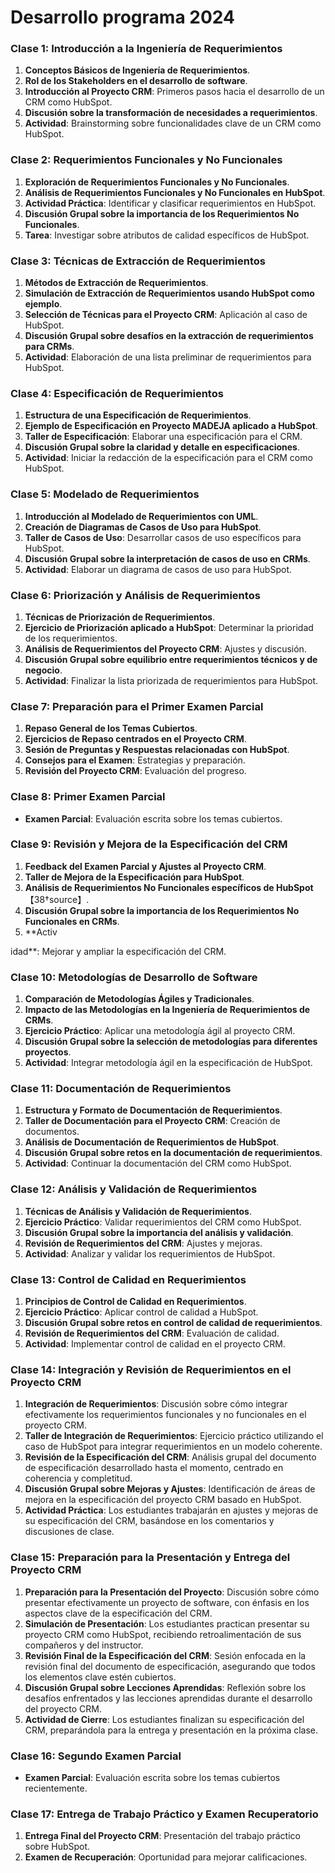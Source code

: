 # Desarrollo programa 2024

### Clase 1: Introducción a la Ingeniería de Requerimientos
1. **Conceptos Básicos de Ingeniería de Requerimientos**.
2. **Rol de los Stakeholders en el desarrollo de software**.
3. **Introducción al Proyecto CRM**: Primeros pasos hacia el desarrollo de un CRM como HubSpot.
4. **Discusión sobre la transformación de necesidades a requerimientos**.
5. **Actividad**: Brainstorming sobre funcionalidades clave de un CRM como HubSpot.

### Clase 2: Requerimientos Funcionales y No Funcionales
1. **Exploración de Requerimientos Funcionales y No Funcionales**.
2. **Análisis de Requerimientos Funcionales y No Funcionales en HubSpot**.
3. **Actividad Práctica**: Identificar y clasificar requerimientos en HubSpot.
4. **Discusión Grupal sobre la importancia de los Requerimientos No Funcionales**.
5. **Tarea**: Investigar sobre atributos de calidad específicos de HubSpot.

### Clase 3: Técnicas de Extracción de Requerimientos
1. **Métodos de Extracción de Requerimientos**.
2. **Simulación de Extracción de Requerimientos usando HubSpot como ejemplo**.
3. **Selección de Técnicas para el Proyecto CRM**: Aplicación al caso de HubSpot.
4. **Discusión Grupal sobre desafíos en la extracción de requerimientos para CRMs**.
5. **Actividad**: Elaboración de una lista preliminar de requerimientos para HubSpot.

### Clase 4: Especificación de Requerimientos
1. **Estructura de una Especificación de Requerimientos**.
2. **Ejemplo de Especificación en Proyecto MADEJA aplicado a HubSpot**.
3. **Taller de Especificación**: Elaborar una especificación para el CRM.
4. **Discusión Grupal sobre la claridad y detalle en especificaciones**.
5. **Actividad**: Iniciar la redacción de la especificación para el CRM como HubSpot.

### Clase 5: Modelado de Requerimientos
1. **Introducción al Modelado de Requerimientos con UML**.
2. **Creación de Diagramas de Casos de Uso para HubSpot**.
3. **Taller de Casos de Uso**: Desarrollar casos de uso específicos para HubSpot.
4. **Discusión Grupal sobre la interpretación de casos de uso en CRMs**.
5. **Actividad**: Elaborar un diagrama de casos de uso para HubSpot.

### Clase 6: Priorización y Análisis de Requerimientos
1. **Técnicas de Priorización de Requerimientos**.
2. **Ejercicio de Priorización aplicado a HubSpot**: Determinar la prioridad de los requerimientos.
3. **Análisis de Requerimientos del Proyecto CRM**: Ajustes y discusión.
4. **Discusión Grupal sobre equilibrio entre requerimientos técnicos y de negocio**.
5. **Actividad**: Finalizar la lista priorizada de requerimientos para HubSpot.

### Clase 7: Preparación para el Primer Examen Parcial
1. **Repaso General de los Temas Cubiertos**.
2. **Ejercicios de Repaso centrados en el Proyecto CRM**.
3. **Sesión de Preguntas y Respuestas relacionadas con HubSpot**.
4. **Consejos para el Examen**: Estrategias y preparación.
5. **Revisión del Proyecto CRM**: Evaluación del progreso.

### Clase 8: Primer Examen Parcial
- **Examen Parcial**: Evaluación escrita sobre los temas cubiertos.

### Clase 9: Revisión y Mejora de la Especificación del CRM
1. **Feedback del Examen Parcial y Ajustes al Proyecto CRM**.
2. **Taller de Mejora de la Especificación para HubSpot**.
3. **Análisis de Requerimientos No Funcionales específicos de HubSpot**【38†source】.
4. **Discusión Grupal sobre la importancia de los Requerimientos No Funcionales en CRMs**.
5. **Activ

idad**: Mejorar y ampliar la especificación del CRM.

### Clase 10: Metodologías de Desarrollo de Software
1. **Comparación de Metodologías Ágiles y Tradicionales**.
2. **Impacto de las Metodologías en la Ingeniería de Requerimientos de CRMs**.
3. **Ejercicio Práctico**: Aplicar una metodología ágil al proyecto CRM.
4. **Discusión Grupal sobre la selección de metodologías para diferentes proyectos**.
5. **Actividad**: Integrar metodología ágil en la especificación de HubSpot.

### Clase 11: Documentación de Requerimientos
1. **Estructura y Formato de Documentación de Requerimientos**.
2. **Taller de Documentación para el Proyecto CRM**: Creación de documentos.
3. **Análisis de Documentación de Requerimientos de HubSpot**.
4. **Discusión Grupal sobre retos en la documentación de requerimientos**.
5. **Actividad**: Continuar la documentación del CRM como HubSpot.

### Clase 12: Análisis y Validación de Requerimientos
1. **Técnicas de Análisis y Validación de Requerimientos**.
2. **Ejercicio Práctico**: Validar requerimientos del CRM como HubSpot.
3. **Discusión Grupal sobre la importancia del análisis y validación**.
4. **Revisión de Requerimientos del CRM**: Ajustes y mejoras.
5. **Actividad**: Analizar y validar los requerimientos de HubSpot.

### Clase 13: Control de Calidad en Requerimientos
1. **Principios de Control de Calidad en Requerimientos**.
2. **Ejercicio Práctico**: Aplicar control de calidad a HubSpot.
3. **Discusión Grupal sobre retos en control de calidad de requerimientos**.
4. **Revisión de Requerimientos del CRM**: Evaluación de calidad.
5. **Actividad**: Implementar control de calidad en el proyecto CRM.

### Clase 14: Integración y Revisión de Requerimientos en el Proyecto CRM
1. **Integración de Requerimientos**: Discusión sobre cómo integrar efectivamente los requerimientos funcionales y no funcionales en el proyecto CRM.
2. **Taller de Integración de Requerimientos**: Ejercicio práctico utilizando el caso de HubSpot para integrar requerimientos en un modelo coherente.
3. **Revisión de la Especificación del CRM**: Análisis grupal del documento de especificación desarrollado hasta el momento, centrado en coherencia y completitud.
4. **Discusión Grupal sobre Mejoras y Ajustes**: Identificación de áreas de mejora en la especificación del proyecto CRM basado en HubSpot.
5. **Actividad Práctica**: Los estudiantes trabajarán en ajustes y mejoras de su especificación del CRM, basándose en los comentarios y discusiones de clase.

### Clase 15: Preparación para la Presentación y Entrega del Proyecto CRM
1. **Preparación para la Presentación del Proyecto**: Discusión sobre cómo presentar efectivamente un proyecto de software, con énfasis en los aspectos clave de la especificación del CRM.
2. **Simulación de Presentación**: Los estudiantes practican presentar su proyecto CRM como HubSpot, recibiendo retroalimentación de sus compañeros y del instructor.
3. **Revisión Final de la Especificación del CRM**: Sesión enfocada en la revisión final del documento de especificación, asegurando que todos los elementos clave estén cubiertos.
4. **Discusión Grupal sobre Lecciones Aprendidas**: Reflexión sobre los desafíos enfrentados y las lecciones aprendidas durante el desarrollo del proyecto CRM.
5. **Actividad de Cierre**: Los estudiantes finalizan su especificación del CRM, preparándola para la entrega y presentación en la próxima clase.

### Clase 16: Segundo Examen Parcial
- **Examen Parcial**: Evaluación escrita sobre los temas cubiertos recientemente.

### Clase 17: Entrega de Trabajo Práctico y Examen Recuperatorio
1. **Entrega Final del Proyecto CRM**: Presentación del trabajo práctico sobre HubSpot.
2. **Examen de Recuperación**: Oportunidad para mejorar calificaciones.


